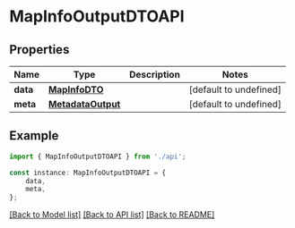 # MapInfoOutputDTOAPI


## Properties

Name | Type | Description | Notes
------------ | ------------- | ------------- | -------------
**data** | [**MapInfoDTO**](MapInfoDTO.md) |  | [default to undefined]
**meta** | [**MetadataOutput**](MetadataOutput.md) |  | [default to undefined]

## Example

```typescript
import { MapInfoOutputDTOAPI } from './api';

const instance: MapInfoOutputDTOAPI = {
    data,
    meta,
};
```

[[Back to Model list]](../README.md#documentation-for-models) [[Back to API list]](../README.md#documentation-for-api-endpoints) [[Back to README]](../README.md)
